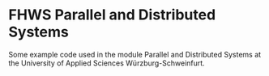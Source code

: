 FHWS Parallel and Distributed Systems
=====================================

Some example code used in the module Parallel and Distributed Systems at the University of Applied Sciences Würzburg-Schweinfurt.


